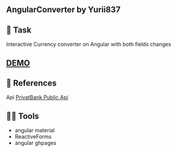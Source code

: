 ## AngularConverter by Yurii837

##  🚀 Task
  Interactive Currency converter on Angular with both fields changes

##   [DEMO](https://yurii837.github.io/angular-converter/)

## 📌 References
  Api [PrivatBank Public Api](https://api.privatbank.ua/p24api/pubinfo?exchange&json&coursid=11)

## 👩‍💻 Tools
  - angular material
  - ReactiveForms
  - angular ghpages
